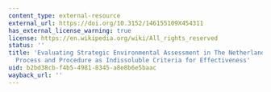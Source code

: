 ```yaml
---
content_type: external-resource
external_url: https://doi.org/10.3152/146155109X454311
has_external_license_warning: true
license: https://en.wikipedia.org/wiki/All_rights_reserved
status: ''
title: 'Evaluating Strategic Environmental Assessment in The Netherlands: Content,
  Process and Procedure as Indissoluble Criteria for Effectiveness'
uid: b2bd38cb-f4b5-4981-8345-a8e8b6e5baac
wayback_url: ''
---
```

